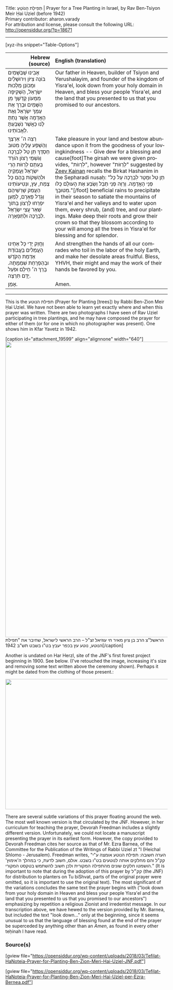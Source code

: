 <html>
<head></head>
<body>
Title: תְּפִילַּת הַנּוֹטֵעַ | Prayer for a Tree Planting in Israel, by Rav Ben-Tsiyon Meir Ḥai Uziel (before 1942)<br />
Primary contributor: aharon.varady<br />
For attribution and license, please consult the following URL: <a href="http://opensiddur.org/?p=18671">http://opensiddur.org/?p=18671</a>
<p />
<hr />

[xyz-ihs snippet="Table-Options"]<table style="margin-left: auto; margin-right: auto;" class="draggable">
<thead><tr><th id="x" style="text-align: right;">Hebrew (source)</th><th style="text-align: left;">English (translation)</th></tr></thead>
<tbody>
<tr>
<td style="vertical-align:top;">
<div class="liturgy" lang="he">
אָבִינוּ שֶׁבַּשָּׁמַיִם
בּוֹנֵה צִיּוֹן וִירוּשָׁלַיִם
וּמְכוֹנֵן מַלְכוּת יִשְׂרָאֵל,
הַשְׁקִיפָה מִמְּעוֹן קָדְשֶׁךָ מִן הַשָּׁמַיִם
וּבָרֵךְ אֶת עַמְּךָ יִשְׂרָאֵל
וְאֶת הָאֲדָמָה אֲשֶׁר נָתַתָּ לָנוּ
כַּאֲשֶׁר נִשְׁבַּעְתָּ לַאֲבוֹתֵינוּ.
</span></div></td>

<td style="vertical-align:top;"><div class="english" lang="en">
Our father in Heaven,
builder of Tsiyon and Yerushalayim,
and founder of the kingdom of Yisra'el,
look down from your holy domain in Heaven,
and bless your people Yisra'el, 
and the land that you presented to us
that you promised to our ancestors. 
</div></td></tr>


<tr><td style="vertical-align:top;">
<div class="liturgy" lang="he">
רְצֵה ה׳ אַרְצֶךָ
וְהַשְׁפַּע עָלֶיהָ 
מִטּוּב חַסְדֶּךָ
תֵּן טַל לִבְרָכָה
וְגִשְׁמֵי רָצוֹן הוֹרֵד בְּעִתָּם
לְרַוּוֹת הָרֵי יִשְׂרָאֵל וַעֲמָקֶיהָ
וּלְהַשְׁקוֹת בָּהֶם כָּל צֶמַח, עֵץ, וּנְטִיעוֹתֵינוּ
הַעֲמֵק שָׁרְשֵׁיהֶם וְגָדֵל פְּאֵרָם,
לְמַעַן יִפְרְחוּ לְרָצוֹן
בְּתוֹך שְׁאַר עֲצֵי יִשְׂרָאֵל
לִבְרָכָה וּלְתִפְאָרָה.
</span></div></td>

<td style="vertical-align:top;"><div class="english" lang="en">
Take pleasure in your land
and bestow abundance upon it
from the goodness of your lovingkindness --
Give dew for a blessing
and cause[foot]The girsah we were given provides, "לִרְווֹת", however "לְרַוּוֹת" suggested by <a href="/by/zeev-kainan/">Zeev Kainan</a> recalls the Birkat Hashanim in the Sepharadi nusaḥ: "תֵן טַל וּמָטָר לִבְרָכָה עַל כָּל פְּנֵי הָאֲדָמָה. וְרַוֵּה פְּנֵי תֵבֵל וְשַׂבַּע אֶת הָעולָם כֻּלּו מִטּוּבָךְ."[/foot] beneficial rains to precipitate in their season
to satiate the mountains of Yisra'el and her valleys
and to water upon them, every shrub, (and) tree, and our plantings.
Make deep their roots and grow their crown
so that they blossom according to your will
among all the trees in Yisra'el 
for blessing and for splendor.
</div></td></tr>


<tr><td style="vertical-align:top;">
<div class="liturgy" lang="he">
וַחֲזֵק יְדֵי כָּל אַחֵינוּ
הָעֲמֵלִים בַּעֲבוֹדַת אַדְמַת הַקֹּדֶשׁ
וּבְהַפְרָחַת שִׁמְמָתָהּ.
בָּרֵךְ ה׳ חֵילָם
וּפֹעַל יָדָם תִּרְצֶה.           
</span></div></td>

<td style="vertical-align:top;"><div class="english" lang="en">
And strengthen the hands of all our comrades
who toil in the labor of the holy Earth,
and make her desolate areas fruitful.
Bless, YHVH, their might
and may the work of their hands be favored by you.
</div></td></tr>


<tr><td style="vertical-align:top;">
<div class="liturgy" lang="he">
אָמֵן.
</span></div></td>

<td style="vertical-align:top;"><div class="english" lang="en">
Amen.
</div></td></tr>
</tbody></table>

<hr />

This is the תפילת הנוטע (Prayer for Planting [trees]) by Rabbi Ben-Zion Meir Ḥai Uziel. We have not been able to learn yet exactly where and when this prayer was written. There are two photographs I have seen of Rav Uziel participating in tree plantings, and he may have composed the prayer for either of them (or for one in which no photographer was present). One shows him in Kfar Yavetz in 1942. 

[caption id="attachment_19599" align="alignnone" width="640"]<a href="https://opensiddur.org/wp-content/uploads/2018/03/תמונת_בצמח_עוזיאל_בנטיעת_עץ_1942.jpg"><img src="https://opensiddur.org/wp-content/uploads/2018/03/תמונת_בצמח_עוזיאל_בנטיעת_עץ_1942-713x1024.jpg" alt="" width="640" height="919" class="size-large wp-image-19599" /></a> הראשל"צ הרב בן ציון מאיר חי עוזיאל זצ"ל – הרב הראשי לישראל, שחיבר את "תפילת הנוטע, נוטע עץ בכפר יעבץ בט"ו בשבט תש"ב 1942[/caption]

Another is undated on Har Herzl, site of the JNF's first forest project beginning in 1900. See below. (I've retouched the image, increasing it's size and removing some text written above the ceremony shown). Perhaps it might be dated from the clothing of those present.:

<a href="https://opensiddur.org/wp-content/uploads/2018/03/Rav-Uziel-ztl-on-Har-Herzl-retouched.jpg"><img src="https://opensiddur.org/wp-content/uploads/2018/03/Rav-Uziel-ztl-on-Har-Herzl-retouched-1024x648.jpg" alt="" width="640" height="405" class="alignnone size-large wp-image-19604" /></a>

There are several subtle variations of this prayer floating around the web. The most well known version is that circulated by the JNF. However, in her curriculum for teaching the prayer, Devorah Freedman includes a slightly different version. Unfortunately, we could not locate a manuscript presenting the prayer in its earliest form. However, the copy provided to Devorah Freedman cites her source as that of Mr. Ezra Barnea, of the Committee for the Publication of the Writings of Rabbi Uziel zt "l (Heichal Shlomo - Jerusalem). Freedman writes, "הערה חשובה: תפילת הנוטע אומצה ע"י קק"ל והם מחלקים אותה לנוטעים בט"ו בשבט. אולם, חשוב לדעת, כי במהלך ה'אימוץ' הושמטו חלקים שונים מהתפילה המקורית ולכן חשוב להשתמש בטקסט המקורי." (It is important to note that during the adoption of this prayer by קק״ל (the JNF) for distribution to planters on Tu biShvat, parts of the original prayer were omitted, so it is important to use the original text). The most significant of the variations concludes the same text the prayer begins with ("look down from your holy domain in Heaven and bless your people Yisra'el and the land that you presented to us that you promised to our ancestors") emphasizing by repetition a religious Zionist and irredentist message. In our transcription above, we have hewed to the version provided by Mr. Barnea, but included the text "look down..." only at the beginning, since it seems unusual to us that the language of blessing found at the end of the prayer be superceded by anything other than an <em>Amen</em>, as found in every other teḥinah I have read.

<h3>Source(s)</h3>

[gview file="https://opensiddur.org/wp-content/uploads/2018/03/Tefilat-HaNoteia-Prayer-for-Planting-Ben-Zion-Meri-Hai-Uziel-JNF.pdf"]

[gview file="https://opensiddur.org/wp-content/uploads/2018/03/Tefilat-HaNoteia-Prayer-for-Planting-Ben-Zion-Meri-Hai-Uziel-per-Ezra-Bernea.pdf"]

</body>
</html>